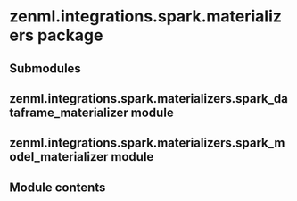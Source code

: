 # zenml.integrations.spark.materializers package

## Submodules

## zenml.integrations.spark.materializers.spark_dataframe_materializer module

## zenml.integrations.spark.materializers.spark_model_materializer module

## Module contents

